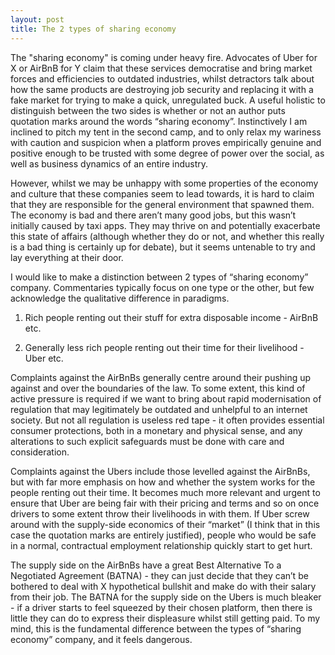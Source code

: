 ```yaml
---
layout: post
title: The 2 types of sharing economy
---
```

The "sharing economy" is coming under heavy fire. Advocates of Uber for X or AirBnB for Y claim that these services democratise and bring market forces and efficiencies to outdated industries, whilst detractors talk about how the same products are destroying job security and replacing it with a fake market for trying to make a quick, unregulated buck. A useful holistic to distinguish between the two sides is whether or not an author puts quotation marks around the words “sharing economy”. Instinctively I am inclined to pitch my tent in the second camp, and to only relax my wariness with caution and suspicion when a platform proves empirically genuine and positive enough to be trusted with some degree of power over the social, as well as business dynamics of an entire industry.

However, whilst we may be unhappy with some properties of the economy and culture that these companies seem to lead towards, it is hard to claim that they are responsible for the general environment that spawned them. The economy is bad and there aren’t many good jobs, but this wasn’t initially caused by taxi apps. They may thrive on and potentially exacerbate this state of affairs (although whether they do or not, and whether this really is a bad thing is certainly up for debate), but it seems untenable to try and lay everything at their door.

I would like to make a distinction between 2 types of “sharing economy” company. Commentaries typically focus on one type or the other, but few acknowledge the qualitative difference in paradigms.

1. Rich people renting out their stuff for extra disposable income - AirBnB etc.

2. Generally less rich people renting out their time for their livelihood - Uber etc.

Complaints against the AirBnBs generally centre around their pushing up against and over the boundaries of the law. To some extent, this kind of active pressure is required if we want to bring about rapid modernisation of regulation that may legitimately be outdated and unhelpful to an internet society. But not all regulation is useless red tape - it often provides essential consumer protections, both in a monetary and physical sense, and any alterations to such explicit safeguards must be done with care and consideration.

Complaints against the Ubers include those levelled against the AirBnBs, but with far more emphasis on how and whether the system works for the people renting out their time. It becomes much more relevant and urgent to ensure that Uber are being fair with their pricing and terms and so on once drivers to some extent throw their livelihoods in with them. If Uber screw around with the supply-side economics of their “market” (I think that in this case the quotation marks are entirely justified), people who would be safe in a normal, contractual employment relationship quickly start to get hurt.

The supply side on the AirBnBs have a great Best Alternative To a Negotiated Agreement (BATNA) - they can just decide that they can’t be bothered to deal with X hypothetical bullshit and make do with their salary from their job. The BATNA for the supply side on the Ubers is much bleaker - if a driver starts to feel squeezed by their chosen platform, then there is little they can do to express their displeasure whilst still getting paid. To my mind, this is the fundamental difference between the types of “sharing economy” company, and it feels dangerous.
